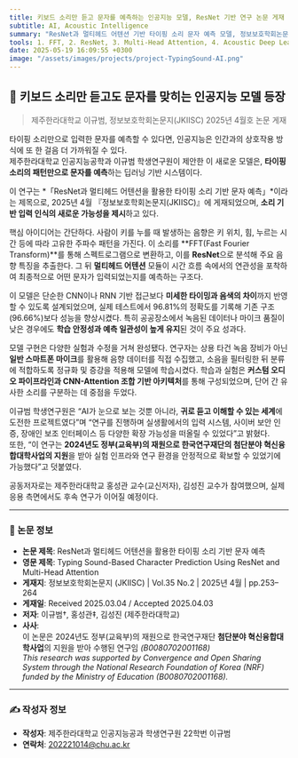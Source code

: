 ```yaml
---
title: 키보드 소리만 듣고 문자를 예측하는 인공지능 모델, ResNet 기반 연구 논문 게재
subtitle: AI, Acoustic Intelligence
summary: "ResNet과 멀티헤드 어텐션 기반 타이핑 소리 문자 예측 모델, 정보보호학회논문지(JKIISC)에 KCI 등재"
tools: 1. FFT, 2. ResNet, 3. Multi-Head Attention, 4. Acoustic Deep Learning
date: 2025-05-19 16:09:55 +0300
image: "/assets/images/projects/project-TypingSound-AI.png"
---
```


## 📰 키보드 소리만 듣고도 문자를 맞히는 인공지능 모델 등장  
> 제주한라대학교 이규범, 정보보호학회논문지(JKIISC) 2025년 4월호 논문 게재

타이핑 소리만으로 입력한 문자를 예측할 수 있다면, 인공지능은 인간과의 상호작용 방식에 또 한 걸음 더 가까워질 수 있다.  
제주한라대학교 인공지능공학과 이규범 학생연구원이 제안한 이 새로운 모델은, **타이핑 소리의 패턴만으로 문자를 예측**하는 딥러닝 기반 시스템이다.  

이 연구는 *「ResNet과 멀티헤드 어텐션을 활용한 타이핑 소리 기반 문자 예측」*이라는 제목으로, 2025년 4월 『정보보호학회논문지(JKIISC)』에 게재되었으며, **소리 기반 입력 인식의 새로운 가능성을 제시**하고 있다.

핵심 아이디어는 간단하다. 사람이 키를 누를 때 발생하는 음향은 키 위치, 힘, 누르는 시간 등에 따라 고유한 주파수 패턴을 가진다. 이 소리를 **FFT(Fast Fourier Transform)**를 통해 스펙트로그램으로 변환하고, 이를 **ResNet**으로 분석해 주요 음향 특징을 추출한다. 그 뒤 **멀티헤드 어텐션** 모듈이 시간 흐름 속에서의 연관성을 포착하여 최종적으로 어떤 문자가 입력되었는지를 예측하는 구조다.

이 모델은 단순한 CNN이나 RNN 기반 접근보다 **미세한 타이밍과 음색의 차이**까지 반영할 수 있도록 설계되었으며, 실제 테스트에서 96.81%의 정확도를 기록해 기존 구조(96.66%)보다 성능을 향상시켰다. 특히 공공장소에서 녹음된 데이터나 마이크 품질이 낮은 경우에도 **학습 안정성과 예측 일관성이 높게 유지**된 것이 주요 성과다.

모델 구현은 다양한 실험과 수정을 거쳐 완성됐다. 연구자는 상용 타건 녹음 장비가 아닌 **일반 스마트폰 마이크**를 활용해 음향 데이터를 직접 수집했고, 소음을 필터링한 뒤 분류에 적합하도록 정규화 및 증강을 적용해 모델에 학습시켰다. 학습과 실험은 **커스텀 오디오 파이프라인과 CNN-Attention 조합 기반 아키텍처**를 통해 구성되었으며, 단어 간 유사한 소리를 구분하는 데 중점을 두었다.

이규범 학생연구원은 “AI가 눈으로 보는 것뿐 아니라, **귀로 듣고 이해할 수 있는 세계**에 도전한 프로젝트였다”며 “연구를 진행하며 실생활에서의 입력 시스템, 사이버 보안 인증, 장애인 보조 인터페이스 등 다양한 확장 가능성을 떠올릴 수 있었다”고 밝혔다.  
또한, “이 연구는 **2024년도 정부(교육부)의 재원으로 한국연구재단의 첨단분야 혁신융합대학사업의 지원**을 받아 실험 인프라와 연구 환경을 안정적으로 확보할 수 있었기에 가능했다”고 덧붙였다.

공동저자로는 제주한라대학교 홍성관 교수(교신저자), 김성진 교수가 참여했으며, 실제 응용 측면에서도 후속 연구가 이어질 예정이다.

---

### 📑 논문 정보

- **논문 제목**: ResNet과 멀티헤드 어텐션을 활용한 타이핑 소리 기반 문자 예측  
- **영문 제목**: Typing Sound-Based Character Prediction Using ResNet and Multi-Head Attention  
- **게재지**: 정보보호학회논문지 (JKIISC) | Vol.35 No.2 | 2025년 4월 | pp.253–264  
- **게재일**: Received 2025.03.04 / Accepted 2025.04.03  
- **저자**: 이규범†, 홍성관‡, 김성진 (제주한라대학교)  
- **사사**:  
  이 논문은 2024년도 정부(교육부)의 재원으로 한국연구재단 **첨단분야 혁신융합대학사업**의 지원을 받아 수행된 연구임 *(B0080702001168)*  
  *This research was supported by Convergence and Open Sharing System through the National Research Foundation of Korea (NRF) funded by the Ministry of Education (B0080702001168).*

---

### ✍️ 작성자 정보

- **작성자**: 제주한라대학교 인공지능공과 학생연구원 22학번 이규범  
- **연락처**: [202221014@chu.ac.kr](mailto:202221014@chu.ac.kr)  